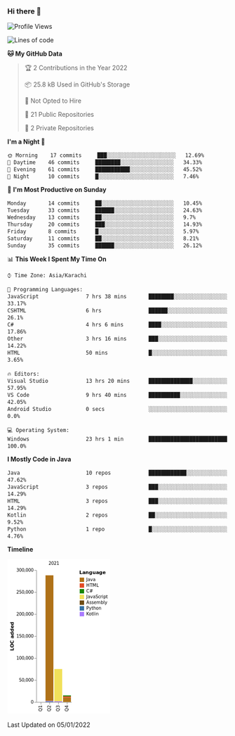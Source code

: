 ### Hi there 👋

<!--
**BilalJaved15/BilalJaved15** is a ✨ _special_ ✨ repository because its `README.md` (this file) appears on your GitHub profile.

Here are some ideas to get you started:

- 🔭 I’m currently working on ...
- 🌱 I’m currently learning ...
- 👯 I’m looking to collaborate on ...
- 🤔 I’m looking for help with ...
- 💬 Ask me about ...
- 📫 How to reach me: ...
- 😄 Pronouns: ...
- ⚡ Fun fact: ...
-->

<!--START_SECTION:waka-->
![Profile Views](http://img.shields.io/badge/Profile%20Views-1-blue)

![Lines of code](https://img.shields.io/badge/From%20Hello%20World%20I%27ve%20Written-378%20Thousand%20lines%20of%20code-blue)

**🐱 My GitHub Data** 

> 🏆 2 Contributions in the Year 2022
 > 
> 📦 25.8 kB Used in GitHub's Storage 
 > 
> 🚫 Not Opted to Hire
 > 
> 📜 21 Public Repositories 
 > 
> 🔑 2 Private Repositories  
 > 
**I'm a Night 🦉** 

```text
🌞 Morning    17 commits     ███░░░░░░░░░░░░░░░░░░░░░░   12.69% 
🌆 Daytime    46 commits     ████████░░░░░░░░░░░░░░░░░   34.33% 
🌃 Evening    61 commits     ███████████░░░░░░░░░░░░░░   45.52% 
🌙 Night      10 commits     █░░░░░░░░░░░░░░░░░░░░░░░░   7.46%

```
📅 **I'm Most Productive on Sunday** 

```text
Monday       14 commits     ██░░░░░░░░░░░░░░░░░░░░░░░   10.45% 
Tuesday      33 commits     ██████░░░░░░░░░░░░░░░░░░░   24.63% 
Wednesday    13 commits     ██░░░░░░░░░░░░░░░░░░░░░░░   9.7% 
Thursday     20 commits     ███░░░░░░░░░░░░░░░░░░░░░░   14.93% 
Friday       8 commits      █░░░░░░░░░░░░░░░░░░░░░░░░   5.97% 
Saturday     11 commits     ██░░░░░░░░░░░░░░░░░░░░░░░   8.21% 
Sunday       35 commits     ██████░░░░░░░░░░░░░░░░░░░   26.12%

```


📊 **This Week I Spent My Time On** 

```text
⌚︎ Time Zone: Asia/Karachi

💬 Programming Languages: 
JavaScript               7 hrs 38 mins       ████████░░░░░░░░░░░░░░░░░   33.17% 
CSHTML                   6 hrs               ██████░░░░░░░░░░░░░░░░░░░   26.1% 
C#                       4 hrs 6 mins        ████░░░░░░░░░░░░░░░░░░░░░   17.86% 
Other                    3 hrs 16 mins       ███░░░░░░░░░░░░░░░░░░░░░░   14.22% 
HTML                     50 mins             █░░░░░░░░░░░░░░░░░░░░░░░░   3.65%

🔥 Editors: 
Visual Studio            13 hrs 20 mins      ██████████████░░░░░░░░░░░   57.95% 
VS Code                  9 hrs 40 mins       ██████████░░░░░░░░░░░░░░░   42.05% 
Android Studio           0 secs              ░░░░░░░░░░░░░░░░░░░░░░░░░   0.0%

💻 Operating System: 
Windows                  23 hrs 1 min        █████████████████████████   100.0%

```

**I Mostly Code in Java** 

```text
Java                     10 repos            ████████████░░░░░░░░░░░░░   47.62% 
JavaScript               3 repos             ███░░░░░░░░░░░░░░░░░░░░░░   14.29% 
HTML                     3 repos             ███░░░░░░░░░░░░░░░░░░░░░░   14.29% 
Kotlin                   2 repos             ██░░░░░░░░░░░░░░░░░░░░░░░   9.52% 
Python                   1 repo              █░░░░░░░░░░░░░░░░░░░░░░░░   4.76%

```


**Timeline**

![Chart not found](https://raw.githubusercontent.com/BilalJaved15/BilalJaved15/main/charts/bar_graph.png) 


 Last Updated on 05/01/2022
<!--END_SECTION:waka-->

